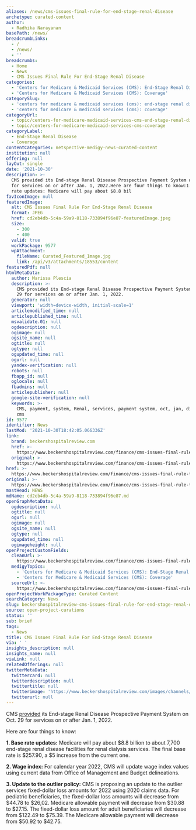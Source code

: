 ```yaml
---
aliases: /news/cms-issues-final-rule-for-end-stage-renal-disease
archetype: curated-content
author:
  - Radhika Narayanan
basePath: /news/
breadcrumbLinks:
  - /
  - /news/
  - ''
breadcrumbs:
  - Home
  - News
  - CMS Issues Final Rule For End-Stage Renal Disease
categories:
  - 'Centers for Medicare & Medicaid Services (CMS): End-Stage Renal Disease'
  - 'Centers for Medicare & Medicaid Services (CMS): Coverage'
categorySlug:
  - 'centers for medicare & medicaid services (cms): end-stage renal disease'
  - 'centers for medicare & medicaid services (cms): coverage'
categoryUrl:
  - topic/centers-for-medicare-medicaid-services-cms-end-stage-renal-disease
  - topic/centers-for-medicare-medicaid-services-cms-coverage
categoryLabel:
  - End-Stage Renal Disease
  - Coverage
contentCategories: netspective-medigy-news-curated-content
institution: null
offering: null
layOut: single
date: '2021-10-30'
description: >-
  CMS provided its End-stage Renal Disease Prospective Payment System on Oct. 29
  for services on or after Jan. 1, 2022.Here are four things to know:1. Base
  rate updates: Medicare will pay about $8.8 bil
favIconImage: null
featuredImage:
  alt: CMS Issues Final Rule For End-Stage Renal Disease
  format: JPEG
  href: cd2eb4db-5c4a-59a9-8118-733894f96e87-featuredImage.jpeg
  size:
    - 300
    - 400
  valid: true
  workPackage: 9577
  wpAttachment:
    fileName: Curated_Featured_Image.jpg
    link: /api/v3/attachments/18553/content
featuredPdf: null
htmlMetaData:
  author: Marissa Plescia
  description: >-
    CMS provided its End-stage Renal Disease Prospective Payment System on Oct.
    29 for services on or after Jan. 1, 2022.
  generator: null
  viewport: 'width=device-width, initial-scale=1'
  articlemodified_time: null
  articlepublished_time: null
  msvalidate.01: null
  ogdescription: null
  ogimage: null
  ogsite_name: null
  ogtitle: null
  ogtype: null
  ogupdated_time: null
  ogurl: null
  yandex-verification: null
  robots: null
  fbapp_id: null
  oglocale: null
  fbadmins: null
  articlepublisher: null
  google-site-verification: null
  keywords: >-
    CMS, payment, system, Renal, services, payment system, oct, jan, disease,
    cms
id: 9577
identifier: News
lastMod: '2021-10-30T18:42:05.066336Z'
link:
  brand: beckershospitalreview.com
  href: >-
    https://www.beckershospitalreview.com/finance/cms-issues-final-rule-for-end-stage-renal-disease.html
  original: >-
    https://www.beckershospitalreview.com/finance/cms-issues-final-rule-for-end-stage-renal-disease.html
href: >-
  https://www.beckershospitalreview.com/finance/cms-issues-final-rule-for-end-stage-renal-disease.html
original: >-
  https://www.beckershospitalreview.com/finance/cms-issues-final-rule-for-end-stage-renal-disease.html
mastHead: NEWS
mdName: cd2eb4db-5c4a-59a9-8118-733894f96e87.md
openGraphMetaData:
  ogdescription: null
  ogtitle: null
  ogurl: null
  ogimage: null
  ogsite_name: null
  ogtype: null
  ogupdated_time: null
  ogimageheight: null
openProjectCustomFields:
  cleanUrl: >-
    https://www.beckershospitalreview.com/finance/cms-issues-final-rule-for-end-stage-renal-disease.html
  medigyTopics:
    - 'Centers for Medicare & Medicaid Services (CMS): End-Stage Renal Disease'
    - 'Centers for Medicare & Medicaid Services (CMS): Coverage'
  sourceUrl: >-
    https://www.beckershospitalreview.com/finance/cms-issues-final-rule-for-end-stage-renal-disease.html
openProjectWorkPackageType: Curated Content
searchCategory: News
slug: beckershospitalreview-cms-issues-final-rule-for-end-stage-renal-disease
source: open-project-curations
status: ''
sub: brief
tags:
  - News
title: CMS Issues Final Rule For End-Stage Renal Disease
via: ' '
insights_description: null
insights_name: null
viaLink: null
relatedOfferings: null
twitterMetaData:
  twittercard: null
  twitterdescription: null
  twittertitle: null
  twitterimage: 'https://www.beckershospitalreview.com/images/channels/finance/5.jpg'
  twitterurl: null
---
```

<p>CMS <a href="https://www.cms.gov/newsroom/fact-sheets/cy-2022-end-stage-renal-disease-prospective-payment-system-final-rule-cms-1749-f">provided</a> its End-stage Renal Disease Prospective Payment System on Oct. 29 for services on or after Jan. 1, 2022.</p><p>Here are four things to know:</p><p><strong>1. Base rate updates:</strong> Medicare will pay about $8.8 billion to about 7,700 end-stage renal disease facilities for renal dialysis services. The final base rate is $257.90, a $5 increase from the current one.</p><p><strong>2. Wage index:</strong> For calendar year 2022, CMS will update wage index values using current data from Office of Management and Budget delineations.</p><p><strong>3. Update to the outlier policy:</strong> CMS is proposing an update to the outlier services fixed-dollar loss amounts for 2022 using 2020 claims data. For pediatric beneficiaries, the fixed-dollar loss amounts will decrease from $44.78 to $26,02. Medicare allowable payment will decrease from $30.88 to $27.15. The fixed-dollar loss amount for adult beneficiaries will decrease from $122.49 to $75.39. The Medicare allowable payment will decrease from $50.92 to $42.75.</p>